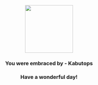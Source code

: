 <p align="center">
    <img src="https://raw.githubusercontent.com/PokeAPI/sprites/master/sprites/pokemon/141.png" width="150" height="150">
</p>
<h3 align="center">You were embraced by - <b>Kabutops</b></h3>
<h3 align="center">Have a wonderful day!</h3>
